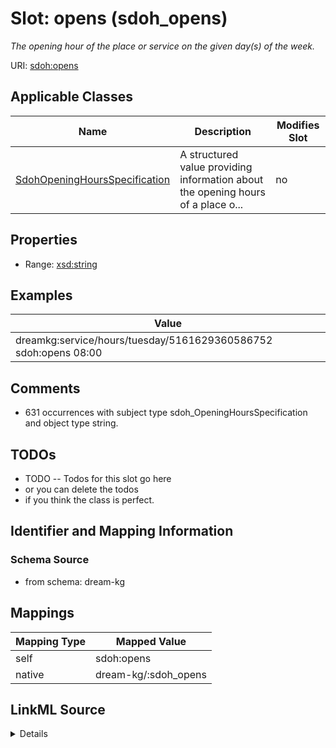 

# Slot: opens (sdoh_opens)


_The opening hour of the place or service on the given day(s) of the week._





URI: [sdoh:opens](http://schema.org/opens)



<!-- no inheritance hierarchy -->





## Applicable Classes

| Name | Description | Modifies Slot |
| --- | --- | --- |
| [SdohOpeningHoursSpecification](../classes/SdohOpeningHoursSpecification.md) | A structured value providing information about the opening hours of a place o... |  no  |







## Properties

* Range: [xsd:string](http://www.w3.org/2001/XMLSchema#string)






## Examples

| Value |
| --- |
| dreamkg:service/hours/tuesday/5161629360586752 sdoh:opens 08:00 |

## Comments

* 631 occurrences with subject type sdoh_OpeningHoursSpecification and object type string.

## TODOs

* TODO -- Todos for this slot go here
* or you can delete the todos
* if you think the class is perfect.

## Identifier and Mapping Information







### Schema Source


* from schema: dream-kg




## Mappings

| Mapping Type | Mapped Value |
| ---  | ---  |
| self | sdoh:opens |
| native | dream-kg/:sdoh_opens |




## LinkML Source

<details>
```yaml
name: sdoh_opens
description: The opening hour of the place or service on the given day(s) of the week.
title: opens
todos:
- TODO -- Todos for this slot go here
- or you can delete the todos
- if you think the class is perfect.
comments:
- 631 occurrences with subject type sdoh_OpeningHoursSpecification and object type
  string.
examples:
- value: dreamkg:service/hours/tuesday/5161629360586752 sdoh:opens 08:00
from_schema: dream-kg
rank: 1000
slot_uri: sdoh:opens
alias: sdoh_opens
domain_of:
- sdoh_OpeningHoursSpecification
range: string

```
</details>